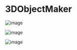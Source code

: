 # 3DObjectMaker



![image](https://github.com/mahesh2-lab/3DObjectMaker/assets/65208771/631fc4f8-01ed-4718-b1f8-158a5ddb8746)



![image](https://github.com/mahesh2-lab/3DObjectMaker/assets/65208771/fd60127a-dd3a-41a0-8523-376d55590d36)



![image](https://github.com/mahesh2-lab/3DObjectMaker/assets/65208771/f05e2969-7940-4e3b-9ca3-0a775766db64)
